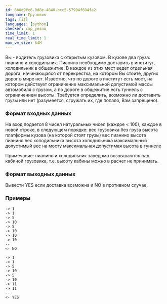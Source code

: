```yaml
---
id: 6b0d9fc6-0d8e-4840-bcc5-57904f604fa2
longname: Грузовик
tags: [if]
languages: [python]
checker: cmp_yesno
time_limit: 1
real_time_limit: 1
max_vm_size: 64M
---
```


Вы - водитель грузовика с открытым кузовом. В кузове два груза: пианино и холодильник. Пианино необходимо доставить в институт, холодильник в общежитие. В каждое из этих мест ведет отдельная дорога, начинающаяся от перекрестка, на котором Вы стоите, других дорог в мире нет. Известно, что по дороге в институт есть мост, на котором действует ограничение максимальной допустимой массы автомобиля с грузом, а по дороге в общежитие есть туннель с ограничением высоты. Требуется определить, возможно ли доставить грузы или нет (разумеется, сгружать их, где попало, Вам запрещено).

### Формат входных данных

На вход подается 8 чисел натуральных чисел (каждое < 100), каждое в новой строке, в следующем порядке:
вес грузовика без груза
высота платформы кузова (на которой стоят грузы)
вес пианино
высота пианино
вес холодильника
высота холодильника
максимальный допустимый вес на мосту
максимальная допустимая высота в туннеле

Примечание: пианино и холодильник заведомо возвышаются над кабиной грузовика, т.е. высоту кабины можно в расчет не принимать.

### Формат выходных данных

Вывести YES если доставка возможна и NO в противном случае.

### Примеры

```
-> 1
-> 1
-> 5
-> 10
-> 5
-> 10
-> 10
-> 10
--
<- NO
```

```
-> 1
-> 1
-> 5
-> 10
-> 5
-> 10
-> 11
-> 11
--
<- YES
```
